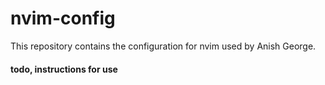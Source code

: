 # nvim-config
This repository contains the configuration for nvim used by Anish George. 
#### todo, instructions for use
